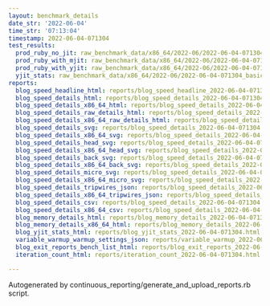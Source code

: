 ```yaml
---
layout: benchmark_details
date_str: '2022-06-04'
time_str: '07:13:04'
timestamp: 2022-06-04-071304
test_results:
  prod_ruby_no_jit: raw_benchmark_data/x86_64/2022-06/2022-06-04-071304_basic_benchmark_prod_ruby_no_jit.json
  prod_ruby_with_mjit: raw_benchmark_data/x86_64/2022-06/2022-06-04-071304_basic_benchmark_prod_ruby_with_mjit.json
  prod_ruby_with_yjit: raw_benchmark_data/x86_64/2022-06/2022-06-04-071304_basic_benchmark_prod_ruby_with_yjit.json
  yjit_stats: raw_benchmark_data/x86_64/2022-06/2022-06-04-071304_basic_benchmark_yjit_stats.json
reports:
  blog_speed_headline_html: reports/blog_speed_headline_2022-06-04-071304.html
  blog_speed_details_html: reports/blog_speed_details_2022-06-04-071304.html
  blog_speed_details_x86_64_html: reports/blog_speed_details_2022-06-04-071304.x86_64.html
  blog_speed_details_raw_details_html: reports/blog_speed_details_2022-06-04-071304.raw_details.html
  blog_speed_details_x86_64_raw_details_html: reports/blog_speed_details_2022-06-04-071304.x86_64.raw_details.html
  blog_speed_details_svg: reports/blog_speed_details_2022-06-04-071304.svg
  blog_speed_details_x86_64_svg: reports/blog_speed_details_2022-06-04-071304.x86_64.svg
  blog_speed_details_head_svg: reports/blog_speed_details_2022-06-04-071304.head.svg
  blog_speed_details_x86_64_head_svg: reports/blog_speed_details_2022-06-04-071304.x86_64.head.svg
  blog_speed_details_back_svg: reports/blog_speed_details_2022-06-04-071304.back.svg
  blog_speed_details_x86_64_back_svg: reports/blog_speed_details_2022-06-04-071304.x86_64.back.svg
  blog_speed_details_micro_svg: reports/blog_speed_details_2022-06-04-071304.micro.svg
  blog_speed_details_x86_64_micro_svg: reports/blog_speed_details_2022-06-04-071304.x86_64.micro.svg
  blog_speed_details_tripwires_json: reports/blog_speed_details_2022-06-04-071304.tripwires.json
  blog_speed_details_x86_64_tripwires_json: reports/blog_speed_details_2022-06-04-071304.x86_64.tripwires.json
  blog_speed_details_csv: reports/blog_speed_details_2022-06-04-071304.csv
  blog_speed_details_x86_64_csv: reports/blog_speed_details_2022-06-04-071304.x86_64.csv
  blog_memory_details_html: reports/blog_memory_details_2022-06-04-071304.html
  blog_memory_details_x86_64_html: reports/blog_memory_details_2022-06-04-071304.x86_64.html
  blog_yjit_stats_html: reports/blog_yjit_stats_2022-06-04-071304.html
  variable_warmup_warmup_settings_json: reports/variable_warmup_2022-06-04-071304.warmup_settings.json
  blog_exit_reports_bench_list_html: reports/blog_exit_reports_2022-06-04-071304.bench_list.html
  iteration_count_html: reports/iteration_count_2022-06-04-071304.html

---
```

Autogenerated by continuous_reporting/generate_and_upload_reports.rb script.
